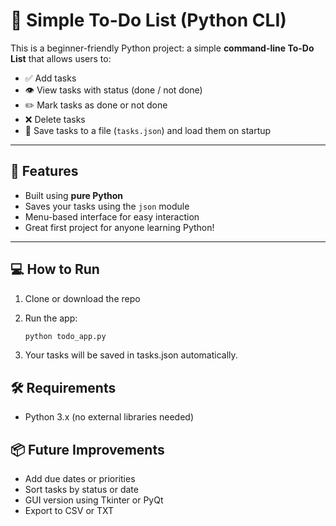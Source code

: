 # 📝 Simple To-Do List (Python CLI)

This is a beginner-friendly Python project: a simple **command-line To-Do List** that allows users to:

- ✅ Add tasks
- 👁 View tasks with status (done / not done)
- ✏️ Mark tasks as done or not done
- ❌ Delete tasks
- 💾 Save tasks to a file (`tasks.json`) and load them on startup

---

## 🚀 Features

- Built using **pure Python**
- Saves your tasks using the `json` module
- Menu-based interface for easy interaction
- Great first project for anyone learning Python!

---

## 💻 How to Run

1. Clone or download the repo
2. Run the app:

    ```bash
    python todo_app.py
3. Your tasks will be saved in tasks.json automatically.

## 🛠 Requirements
- Python 3.x (no external libraries needed)

## 📦 Future Improvements

- Add due dates or priorities
- Sort tasks by status or date
- GUI version using Tkinter or PyQt
- Export to CSV or TXT
